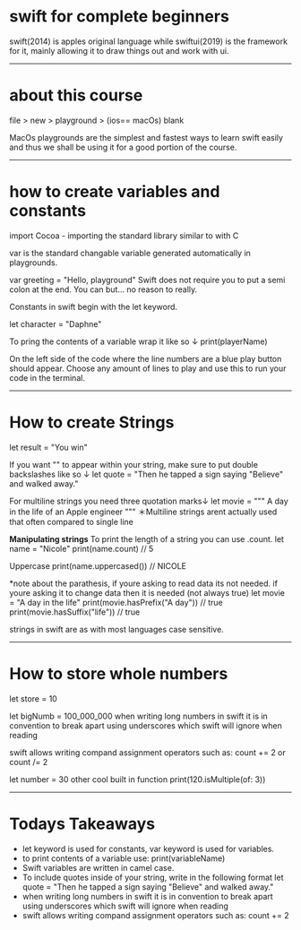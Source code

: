 # swift for complete beginners
 swift(2014) is apples original language while swiftui(2019) is the framework for it, mainly allowing it to draw things out and work with ui. 
________________
# about this course
file > new > playground > (ios== macOs) blank

MacOs playgrounds are the simplest and fastest ways to learn swift easily and thus we shall be using it for a good portion of the course.
_________________
# how to create variables and constants 
import Cocoa - importing the standard library similar to with C  

var is the standard changable variable generated automatically in playgrounds. 

var greeting = "Hello, playground" 
Swift does not require you to put a semi colon at the end. You can but... no reason to really. 

Constants in swift begin with the let keyword. 

let character = "Daphne"

To pring the contents of a variable wrap it like so ↓
print(playerName)

On the left side of the code where the line numbers are a blue play button should appear. Choose any amount of lines to play and use this to run your code in the terminal.
_________________
# How to create Strings
let result = "You win"

If you want "" to appear within your string, make sure to put double backslashes like so ↓
let quote = "Then he tapped a sign saying \"Believe\" and walked away."

For multiline strings you need three quotation marks↓
let movie = """
A day in
the life of an
Apple engineer
"""
＊Multiline strings arent actually used that often compared to single line

**Manipulating strings**
To print the length of a string you can use .count. 
let name = "Nicole"
print(name.count) // 5

Uppercase 
print(name.uppercased()) // NICOLE

*note about the parathesis, if youre asking to read data its not needed. if youre asking it to change data then it is needed (not always true)
let movie = "A day in the life"
print(movie.hasPrefix("A day")) // true
print(movie.hasSuffix("life")) // true

strings in swift are as with most languages case sensitive.
_________________
# How to store whole numbers
let store = 10

let bigNumb = 100_000_000
when writing long numbers in swift it is in convention to break apart using underscores which swift will ignore when reading

swift allows writing compand assignment operators such as: count += 2 or count /= 2

let number = 30
other cool built in function print(120.isMultiple(of: 3))
_________________
# Todays Takeaways 
- let keyword is used for constants, var keyword is used for variables.
- to print contents of a variable use: print(variableName)
- Swift variables are written in camel case.
- To include quotes inside of your string, write in the following format let quote = "Then he tapped a sign saying \"Believe\" and walked away."
- when writing long numbers in swift it is in convention to break apart using underscores which swift will ignore when reading
- swift allows writing compand assignment operators such as: count += 2


